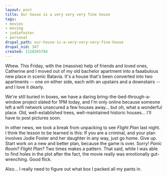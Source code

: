 ```yaml
--- 
layout: post
title: Our house is a very very very fine house
tags: 
- movies
- moving
- jodiefoster
- personal
drupal_path: our-house-is-a-very-very-very-fine-house
drupal_nid: 347
created: 1128265784
---
```

Whew. This Friday, with the (massive) help of friends and loved ones, Catherine and I moved out of my old bachelor apartment into a faaabulous new place in scenic Batavia. It's a house that's been converted into two apartments -- one on either side, each with an upstairs and a downstairs -- and I love it dearly.



We're still buried in boxes, we have a daring bring-the-bed-through-a-window project slated for 1PM today, and I'm only online because someone left a wifi network unsecured a few houses away... but oh, what a wonderful place. Old, well-established trees, well-maintained historic houses... I'll have to post pictures soon.



In other news, we took a break from unpacking to see <i>Flight Plan</i> last night. I think the lesson to be learned is this: If you are a criminal, and your plan involves Jodie Foster and her daughter in any way, just go home. Give up. Start work on a new and better plan, because the game is over. Sorry! <i>Panic Room?</i> <i>Flight Plan?</i> Two times makes a pattern. That said, while I was able to find holes in the plot after the fact, the movie really was emotionally gut-wrenching. Good flick.



Also... I really need to figure out what box I packed all my pants in.
